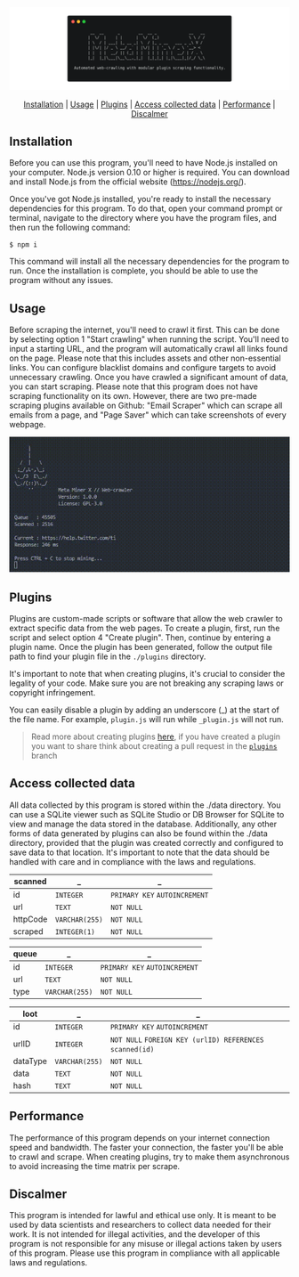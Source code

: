 ![](https://github.com/NotReeceHarris/NotReeceHarris/blob/main/cdn/metaminerxbanner.png?raw=true)

<p align="center">
<a href="#installation">Installation</a> | <a href="#usage">Usage</a> | <a href="#plugins">Plugins</a> | <a href="#access-collected-data">Access collected data</a> | <a href="#performance">Performance</a> | <a href="#discalmer">Discalmer</a>
</p>

## Installation

Before you can use this program, you'll need to have Node.js installed on your computer. Node.js version 0.10 or higher is required. You can download and install Node.js from the official website (https://nodejs.org/).

Once you've got Node.js installed, you're ready to install the necessary dependencies for this program. To do that, open your command prompt or terminal, navigate to the directory where you have the program files, and then run the following command:

```
$ npm i
```

This command will install all the necessary dependencies for the program to run. Once the installation is complete, you should be able to use the program without any issues.

## Usage

Before scraping the internet, you'll need to crawl it first. This can be done by selecting option 1 "Start crawling" when running the script. You'll need to input a starting URL, and the program will automatically crawl all links found on the page. Please note that this includes assets and other non-essential links. You can configure blacklist domains and configure targets to avoid unnecessary crawling. Once you have crawled a significant amount of data, you can start scraping. Please note that this program does not have scraping functionality on its own. However, there are two pre-made scraping plugins available on Github: "Email Scraper" which can scrape all emails from a page, and "Page Saver" which can take screenshots of every webpage.

![](https://github.com/NotReeceHarris/NotReeceHarris/blob/main/cdn/1ccc7ea8eabb82dfd830c3ca5db85587.gif?raw=true)

## Plugins

Plugins are custom-made scripts or software that allow the web crawler to extract specific data from the web pages. To create a plugin, first, run the script and select option 4 "Create plugin". Then, continue by entering a plugin name. Once the plugin has been generated, follow the output file path to find your plugin file in the `./plugins` directory.

It's important to note that when creating plugins, it's crucial to consider the legality of your code. Make sure you are not breaking any scraping laws or copyright infringement.

You can easily disable a plugin by adding an underscore (_) at the start of the file name. For example, `plugin.js` will run while `_plugin.js` will not run.

> Read more about creating plugins [here](https://github.com/NotReeceHarris/MetaMinerX/tree/plugins), if you have created a plugin you want to share think about creating a pull request in the [`plugins`](https://github.com/NotReeceHarris/MetaMinerX/tree/plugins) branch


## Access collected data
All data collected by this program is stored within the ./data directory. You can use a SQLite viewer such as SQLite Studio or DB Browser for SQLite to view and manage the data stored in the database. Additionally, any other forms of data generated by plugins can also be found within the ./data directory, provided that the plugin was created correctly and configured to save data to that location. It's important to note that the data should be handled with care and in compliance with the laws and regulations.

scanned | _ | _
--- | --- | ---
id | `INTEGER` | `PRIMARY KEY` `AUTOINCREMENT`
url | `TEXT` | `NOT NULL`
httpCode | `VARCHAR(255)` | `NOT NULL`
scraped | `INTEGER(1)` | `NOT NULL`

queue | _ | _
--- | --- | ---
id | `INTEGER` | `PRIMARY KEY` `AUTOINCREMENT`
url | `TEXT` | `NOT NULL`
type | `VARCHAR(255)` | `NOT NULL`

loot | _ | _
--- | --- | ---
id | `INTEGER` | `PRIMARY KEY` `AUTOINCREMENT`
urlID | `INTEGER` | `NOT NULL` `FOREIGN KEY (urlID) REFERENCES scanned(id)`
dataType | `VARCHAR(255)` | `NOT NULL`
data | `TEXT` | `NOT NULL`
hash | `TEXT` | `NOT NULL`


## Performance

The performance of this program depends on your internet connection speed and bandwidth. The faster your connection, the faster you'll be able to crawl and scrape. When creating plugins, try to make them asynchronous to avoid increasing the time matrix per scrape.

## Discalmer
This program is intended for lawful and ethical use only. It is meant to be used by data scientists and researchers to collect data needed for their work. It is not intended for illegal activities, and the developer of this program is not responsible for any misuse or illegal actions taken by users of this program. Please use this program in compliance with all applicable laws and regulations.
